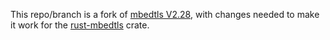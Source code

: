 This repo/branch is a fork of [mbedtls V2.28](https://github.com/Mbed-TLS/mbedtls/tree/mbedtls-2.28),
with changes needed to make it work for the [rust-mbedtls](https://github.com/fortanix/rust-mbedtls) crate.
